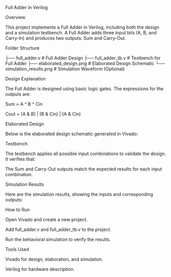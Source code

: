 Full Adder in Verilog

Overview

This project implements a Full Adder in Verilog, including both the design and a simulation testbench. A Full Adder adds three input bits (A, B, and Carry-In) and produces two outputs: Sum and Carry-Out.

Folder Structure

├── full_adder.v            # Full Adder Design
├── full_adder_tb.v         # Testbench for Full Adder
├── elaborated_design.png   # Elaborated Design Schematic
└── simulation_results.png  # Simulation Waveform (Optional)

Design Explanation

The Full Adder is designed using basic logic gates. The expressions for the outputs are:

Sum = A ^ B ^ Cin

Cout = (A & B) | (B & Cin) | (A & Cin)

Elaborated Design

Below is the elaborated design schematic generated in Vivado:



Testbench

The testbench applies all possible input combinations to validate the design. It verifies that:

The Sum and Carry-Out outputs match the expected results for each input combination.

Simulation Results

Here are the simulation results, showing the inputs and corresponding outputs:



How to Run

Open Vivado and create a new project.

Add full_adder.v and full_adder_tb.v to the project.

Run the behavioral simulation to verify the results.

Tools Used

Vivado for design, elaboration, and simulation.

Verilog for hardware description.
